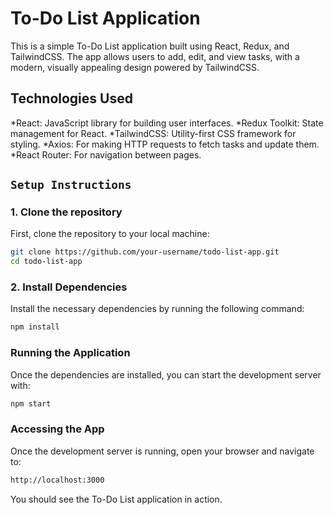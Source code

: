 # To-Do List Application

This is a simple To-Do List application built using React, Redux, and TailwindCSS. The app allows users to add, edit, and view tasks, with a modern, visually appealing design powered by TailwindCSS.

## Technologies Used

*React: JavaScript library for building user interfaces.
*Redux Toolkit: State management for React.
*TailwindCSS: Utility-first CSS framework for styling.
*Axios: For making HTTP requests to fetch tasks and update them.
\*React Router: For navigation between pages.

## `Setup Instructions`

### 1. Clone the repository

First, clone the repository to your local machine:

```bash
git clone https://github.com/your-username/todo-list-app.git
cd todo-list-app
```

### 2. Install Dependencies

Install the necessary dependencies by running the following command:

```bash
npm install
```

### Running the Application

Once the dependencies are installed, you can start the development server with:

```bash
npm start
```

### Accessing the App

Once the development server is running, open your browser and navigate to:

```bash
http://localhost:3000
```

You should see the To-Do List application in action.
